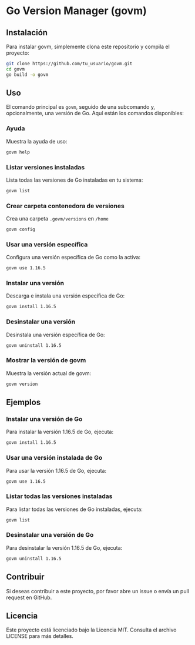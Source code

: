 # Go Version Manager (govm)
## Instalación

Para instalar govm, simplemente clona este repositorio y compila el proyecto:

```sh
git clone https://github.com/tu_usuario/govm.git
cd govm
go build -o govm
```

## Uso

El comando principal es `govm`, seguido de una subcomando y, opcionalmente, una versión de Go. Aquí están los comandos disponibles:

### Ayuda

Muestra la ayuda de uso:

```sh
govm help
```

### Listar versiones instaladas

Lista todas las versiones de Go instaladas en tu sistema:

```sh
govm list
```

### Crear carpeta contenedora de versiones
Crea una carpeta `.govm/versions` en `/home`

```sh
govm config
```

### Usar una versión específica

Configura una versión específica de Go como la activa:

```sh
govm use 1.16.5
```

### Instalar una versión

Descarga e instala una versión específica de Go:

```sh
govm install 1.16.5
```

### Desinstalar una versión

Desinstala una versión específica de Go:

```sh
govm uninstall 1.16.5
```

### Mostrar la versión de govm

Muestra la versión actual de govm:

```sh
govm version
```

## Ejemplos

### Instalar una versión de Go

Para instalar la versión 1.16.5 de Go, ejecuta:

```sh
govm install 1.16.5
```

### Usar una versión instalada de Go

Para usar la versión 1.16.5 de Go, ejecuta:

```sh
govm use 1.16.5
```

### Listar todas las versiones instaladas

Para listar todas las versiones de Go instaladas, ejecuta:

```sh
govm list
```

### Desinstalar una versión de Go

Para desinstalar la versión 1.16.5 de Go, ejecuta:

```sh
govm uninstall 1.16.5
```

## Contribuir

Si deseas contribuir a este proyecto, por favor abre un issue o envía un pull request en GitHub.

## Licencia

Este proyecto está licenciado bajo la Licencia MIT. Consulta el archivo LICENSE para más detalles.
